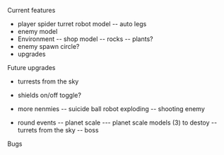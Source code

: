 Current features

- player spider turret robot model
  -- auto legs
- enemy model
- Environment
  -- shop model
  -- rocks
  -- plants?
- enemy spawn circle?
- upgrades

Future upgrades

- turrests from the sky
- shields on/off toggle?
- more nenmies
  -- suicide ball robot exploding
  -- shooting enemy

- round events
  -- planet scale
  --- planet scale models (3) to destoy
  -- turrets from the sky
  -- boss

Bugs
